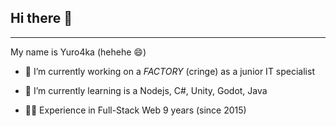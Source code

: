 ## Hi there 👋
---
My name is Yuro4ka (hehehe 😄)

- 🔭 I’m currently working on a *FACTORY* (cringe) as a junior IT specialist
- 🌱 I’m currently learning is a Nodejs, C#, Unity, Godot, Java

- 👨‍🦯 Experience in Full-Stack Web 9 years (since 2015)

<!--
**YuraCrossman/YuraCrossman** is a ✨ _special_ ✨ repository because its `README.md` (this file) appears on your GitHub profile.

Here are some ideas to get you started:

- 🔭 I’m currently working on ...
- 🌱 I’m currently learning ...
- 👯 I’m looking to collaborate on ...
- 🤔 I’m looking for help with ...
- 💬 Ask me about ...
- 📫 How to reach me: ...
- 😄 Pronouns: ...
- ⚡ Fun fact: ...
-->
